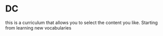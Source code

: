 DC
==

this is a curriculum that allows you to select the content you like. Starting from learning new vocabularies
